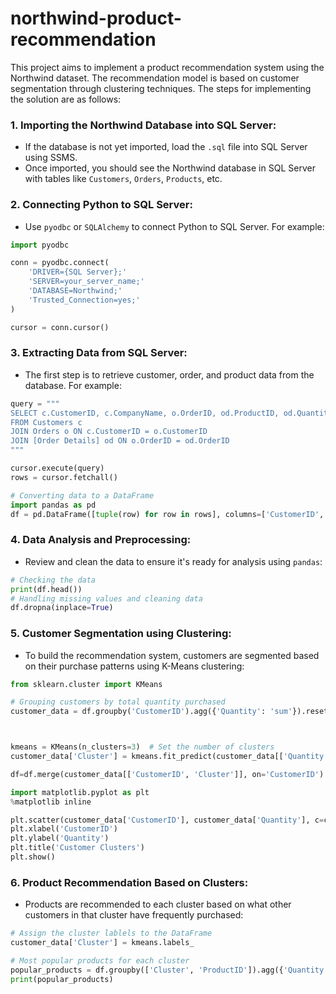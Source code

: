 # northwind-product-recommendation
This project aims to implement a product recommendation system using the Northwind dataset. The recommendation model is based on customer segmentation through clustering techniques. The steps for implementing the solution are as follows:

### 1. **Importing the Northwind Database into SQL Server:**
   - If the database is not yet imported, load the `.sql` file into SQL Server using SSMS.
   - Once imported, you should see the Northwind database in SQL Server with tables like `Customers`, `Orders`, `Products`, etc.

### 2. **Connecting Python to SQL Server:**
   - Use `pyodbc` or `SQLAlchemy` to connect Python to SQL Server. For example:

   ```python
   import pyodbc

   conn = pyodbc.connect(
       'DRIVER={SQL Server};'
       'SERVER=your_server_name;'
       'DATABASE=Northwind;'
       'Trusted_Connection=yes;'
   )

   cursor = conn.cursor()
   ```

### 3. **Extracting Data from SQL Server:**
   - The first step is to retrieve customer, order, and product data from the database. For example:

   ```python
   query = """
   SELECT c.CustomerID, c.CompanyName, o.OrderID, od.ProductID, od.Quantity
   FROM Customers c
   JOIN Orders o ON c.CustomerID = o.CustomerID
   JOIN [Order Details] od ON o.OrderID = od.OrderID
   """

   cursor.execute(query)
   rows = cursor.fetchall()

   # Converting data to a DataFrame
   import pandas as pd
   df = pd.DataFrame([tuple(row) for row in rows], columns=['CustomerID', 'CompanyName', 'OrderID', 'ProductID', 'Quantity'])
   ```

### 4. **Data Analysis and Preprocessing:**
   - Review and clean the data to ensure it's ready for analysis using `pandas`:

   ```python
   # Checking the data
   print(df.head())
   # Handling missing values and cleaning data
   df.dropna(inplace=True)
   ```

### 5. **Customer Segmentation using Clustering:**
   - To build the recommendation system, customers are segmented based on their purchase patterns using K-Means clustering:

   ```python
   from sklearn.cluster import KMeans

   # Grouping customers by total quantity purchased
   customer_data = df.groupby('CustomerID').agg({'Quantity': 'sum'}).reset_index()

   

   kmeans = KMeans(n_clusters=3)  # Set the number of clusters
   customer_data['Cluster'] = kmeans.fit_predict(customer_data[['Quantity']])

   df=df.merge(customer_data[['CustomerID', 'Cluster']], on='CustomerID')

   import matplotlib.pyplot as plt
   %matplotlib inline

   plt.scatter(customer_data['CustomerID'], customer_data['Quantity'], c=customer_data['Cluster'], cmap='viridis')
   plt.xlabel('CustomerID')
   plt.ylabel('Quantity')
   plt.title('Customer Clusters')
   plt.show()
   ```

### 6. **Product Recommendation Based on Clusters:**
   - Products are recommended to each cluster based on what other customers in that cluster have frequently purchased:

   ```python
   # Assign the cluster lablels to the DataFrame
   customer_data['Cluster'] = kmeans.labels_

   # Most popular products for each cluster
   popular_products = df.groupby(['Cluster', 'ProductID']).agg({'Quantity': 'sum'}).reset_index()
   print(popular_products)
   ```
